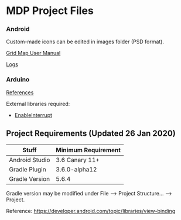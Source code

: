 # MDP Project Files
### Android
Custom-made icons can be edited in images folder (PSD format).

[Grid Map User Manual](https://github.com/101011101001010/MDP-Android/wiki/Grid-Map-User-Manual)

[Logs](https://github.com/101011101001010/MDP/wiki/Android-Changelog)

### Arduino
[References](https://github.com/101011101001010/MDP/wiki/Arduino-References)

External libraries required:
* [EnableInterrupt](https://github.com/GreyGnome/EnableInterrupt)

## Project Requirements (Updated 26 Jan 2020)
| Stuff          | Minimum Requirement |	
| -------------- | ------------------- |     
| Android Studio | 3.6 Canary 11+ |
| Gradle Plugin  | 3.6.0-alpha12  | 
| Gradle Version | 5.6.4          | 

Gradle version may be modified under File --> Project Structure... --> Project.

Reference: https://developer.android.com/topic/libraries/view-binding
